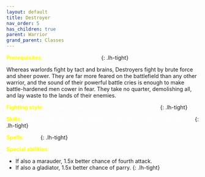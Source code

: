 ```yaml
---
layout: default
title: Destroyer
nav_order: 5
has_children: true
parent: Warrior
grand_parent: Classes
---
```


<span style="color: yellow">**Prerequisites**:</span> <span style="color: white">Gladiator or Marauder</span>
{: .lh-tight}

Whereas warlords fight by tact and brains, Destroyers fight by brute force and sheer power.  They are far more feared on the battlefield than any other warrior, and the sound of their powerful battle cries is enough to make battle-hardened men cower in fear.  They take no quarter, demolishing all, and lay waste to the lands of their enemies.  

<span style="color: yellow">**Fighting style**:</span> <span style="color: white">two-handed weapon, usually an axe or mace</span>
{: .lh-tight}

<span style="color: yellow">**Skills**:</span> <span style="color: white">athletics, behead, fourth attack, two-handed weapon style, war cry</span>
{: .lh-tight}

<span style="color: yellow">**Spells**:</span> <span style="color: white">None</span>
{: .lh-tight}

<span style="color: yellow">**Special abilities**:</span> <span style="color: white">
- If also a marauder, 1.5x better chance of fourth attack.
- If also a gladiator, 1.5x better chance of parry.</span>
{: .lh-tight}
